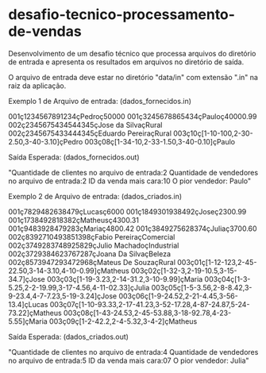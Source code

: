 # desafio-tecnico-processamento-de-vendas 

Desenvolvimento de um desafio técnico que processa arquivos do diretório de entrada e apresenta
os resultados em arquivos no diretório de saída.

O arquivo de entrada deve estar no diretório "data/in" com extensão ".in" na raiz da aplicação.

Exemplo 1 de Arquivo de entrada: (dados_fornecidos.in)

001ç1234567891234çPedroç50000
001ç3245678865434çPauloç40000.99
002ç2345675434544345çJose da SilvaçRural
002ç2345675433444345çEduardo PereiraçRural
003ç10ç[1-10-100,2-30-2.50,3-40-3.10]çPedro
003ç08ç[1-34-10,2-33-1.50,3-40-0.10]çPaulo

Saída Esperada: (dados_fornecidos.out)

"Quantidade de clientes no arquivo de entrada:2
Quantidade de vendedores no arquivo de entrada:2
ID da venda mais cara:10
O pior vendedor: Paulo"

Exemplo 2 de Arquivo de entrada: (dados_criados.in)

001ç7829482638479çLucasç6000
001ç1849301938492çJoseç2300.99
001ç1738492818382çMatheusç4300.31
001ç9483928479283çMariaç4800.42
001ç3849275628374çJuliaç3700.60
002ç8392710493851398çFabio PereiraçComercial
002ç3749283748925829çJulio MachadoçIndustrial
002ç3729384623767287çJoana Da SilvaçBeleza
002ç8573947293472968çMateus De SouzaçRural
003ç01ç[1-12-123,2-45-22.50,3-14-3.10,4-10-0.99]çMatheus
003ç02ç[1-32-3,2-19-10.5,3-15-34.7]çJose
003ç03ç[1-19-3.23,2-14-31.2,3-10-9.99]çMaria
003ç04ç[1-3-5.25,2-2-19.99,3-17-4.56,4-11-02.33]çJulia
003ç05ç[1-5-3.56,2-8-8.42,3-9-23.4,4-7-7.23,5-19-3.24]çJose
003ç06ç[1-9-24.52,2-21-4.45,3-56-13.4]çLucas
003ç07ç[1-10-93.33,2-17-41.23,3-52-17.28,4-87-24.87,5-24-73.22]çMatheus
003ç08ç[1-43-24.53,2-45-53.88,3-18-92.78,4-23-5.55]çMaria
003ç09ç[1-2-42.2,2-4-5.32,3-4-2]çMatheus

Saída Esperada: (dados_criados.out)

"Quantidade de clientes no arquivo de entrada:4
Quantidade de vendedores no arquivo de entrada:5
ID da venda mais cara:07
O pior vendedor: Julia"
